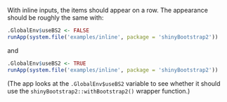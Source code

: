 With inline inputs, the items should appear on a row. The appearance should be roughly the same with:

```R
.GlobalEnv$useBS2 <- FALSE
runApp(system.file('examples/inline', package = 'shinyBootstrap2'))
```

and

```R
.GlobalEnv$useBS2 <- TRUE
runApp(system.file('examples/inline', package = 'shinyBootstrap2'))
```

(The app looks at the `.GlobalEnv$useBS2` variable to see whether it should use the `shinyBootstrap2::withBootstrap2()` wrapper function.)
